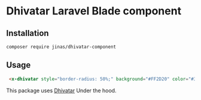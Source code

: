 # Dhivatar Laravel Blade component

## Installation

```
composer require jinas/dhivatar-component
```

## Usage

```html
 <x-dhivatar style="border-radius: 50%;" background="#FF2D20" color="#363636" text="މުހަންމަދު ޖިނާސް"></x-dhivatar>
```

This package uses [Dhivatar](https://github.com/jinas123/dhivatar) Under the hood.
